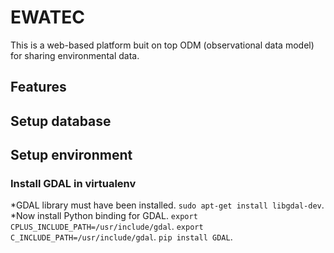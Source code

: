 # EWATEC
This is a web-based platform buit on top ODM (observational data model) for sharing environmental data.
## Features

## Setup database 

## Setup environment
### Install GDAL in virtualenv
*GDAL library must have been installed.
`sudo apt-get install libgdal-dev`.
*Now install Python binding for GDAL.
`export CPLUS_INCLUDE_PATH=/usr/include/gdal`.
`export C_INCLUDE_PATH=/usr/include/gdal`.
`pip install GDAL`.
